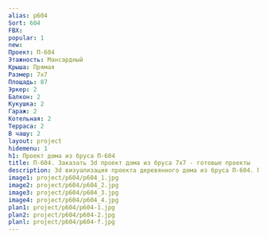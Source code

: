 ```yaml
---
alias: p604
Sort: 604
FBX: 
popular: 1
new: 
Проект: П-604
Этажность: Мансардный
Крыша: Прямая
Размер: 7х7
Площадь: 87
Эркер: 2
Балкон: 2
Кукушка: 2
Гараж: 2
Котельная: 2
Терраса: 2
В чашу: 2
layout: project
hidemenu: 1
h1: Проект дома из бруса П-604
title: П-604. Заказать 3d проект дома из бруса 7х7 - готовые проекты
description: 3d визуализация проекта деревянного дома из бруса П-604. Площадь 87 м2, размер 7х7. Вы можете внести любые изменения в проект.
image1: project/p604/p604_1.jpg
image2: project/p604/p604_2.jpg
image3: project/p604/p604_3.jpg
image4: project/p604/p604_4.jpg
plan1: project/p604/p604-1.jpg
plan2: project/p604/p604-2.jpg
planl: project/p604/p604-f.jpg
---
```

